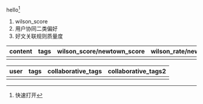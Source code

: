 hello[^hello]



  1. wilson_score
  2. 用户协同二类偏好
  3. 好文关联规则质量度


| content    | tags   | wilson_score/newtown_score | wilson_rate/newtow_rate|
| - | - | -|-|
|||||

| user    | tags   | collaborative_tags |collaborative_tags2 |
| - | - | -|-|
|||||


[^hello]: 快速打开
